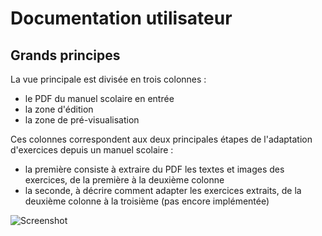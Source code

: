 # Documentation utilisateur

## Grands principes

La vue principale est divisée en trois colonnes :

- le PDF du manuel scolaire en entrée
- la zone d'édition
- la zone de pré-visualisation

Ces colonnes correspondent aux deux principales étapes de l'adaptation d'exercices depuis un manuel scolaire :

- la première consiste à extraire du PDF les textes et images des exercices, de la première à la deuxième colonne
- la seconde, à décrire comment adapter les exercices extraits, de la deuxième colonne à la troisième (pas encore implémentée)

![Screenshot](/help/three-columns.png)
